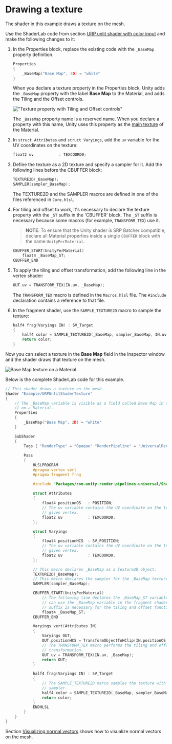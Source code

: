 # Drawing a texture

The shader in this example draws a texture on the mesh.

Use the ShaderLab code from section [URP unlit shader with color input](writing-shaders-urp-unlit-color.md) and make the following changes to it:

1. In the Properties block, replace the existing code with the `_BaseMap` property definition.

    ```c++
    Properties
    { 
        _BaseMap("Base Map", 2D) = "white"
    }
    ```

    When you declare a texture property in the Properties block, Unity adds the `_BaseMap` property with the label __Base Map__ to the Material, and adds the Tiling and the Offset controls.

    !["Texture property with Tiling and Offset controls"](Images/shader-examples/unlit-shader-tutorial-texture-property-in-inspector.png)
    
    The `_BaseMap` property name is a reserved name. When you declare a property with this name, Unity uses this property as the [main texture](https://docs.unity3d.com/ScriptReference/Material-mainTexture.html) of the Material. 

2. In `struct Attributes` and `struct Varyings`, add the `uv` variable for the UV coordinates on the texture:

    ```c++
    float2 uv           : TEXCOORD0;
    ```

3. Define the texture as a 2D texture and specify a sampler for it. Add the following lines before the CBUFFER block:

    ```c++
    TEXTURE2D(_BaseMap);
    SAMPLER(sampler_BaseMap);
    ```

    The TEXTURE2D and the SAMPLER macros are defined in one of the files referenced in `Core.hlsl`.

4. For tiling and offset to work, it's necessary to declare the texture property with the `_ST` suffix in the 'CBUFFER' block. The `_ST` suffix is necessary because some macros (for example, `TRANSFORM_TEX`) use it.

    > __NOTE__: To ensure that the Unity shader is SRP Batcher compatible, declare all Material properties inside a single `CBUFFER` block with the name `UnityPerMaterial`.
    
    ```c++
    CBUFFER_START(UnityPerMaterial)
        float4 _BaseMap_ST;
    CBUFFER_END
    ```

5. To apply the tiling and offset transformation, add the following line in the vertex shader:

    ```c++
    OUT.uv = TRANSFORM_TEX(IN.uv, _BaseMap);
    ```

    The `TRANSFORM_TEX` macro is defined in the `Macros.hlsl` file. The `#include` declaration contains a reference to that file.

6. In the fragment shader, use the `SAMPLE_TEXTURE2D` macro to sample the texture:

    ```c++
    half4 frag(Varyings IN) : SV_Target
    {
        half4 color = SAMPLE_TEXTURE2D(_BaseMap, sampler_BaseMap, IN.uv);
        return color;
    }
    ```

Now you can select a texture in the __Base Map__ field in the Inspector window and the shader draws that texture on the mesh.

![Base Map texture on a Material](Images/shader-examples/unlit-shader-tutorial-texture-with-scene.jpg)

Below is the complete ShaderLab code for this example.

```c++
// This shader draws a texture on the mesh.
Shader "Example/URPUnlitShaderTexture"
{
    // The _BaseMap variable is visible as a field called Base Map in the Inspector window
    // on a Material.  
    Properties
    { 
        _BaseMap("Base Map", 2D) = "white"
    }

    SubShader
    {
        Tags { "RenderType" = "Opaque" "RenderPipeline" = "UniversalRenderPipeline" }
                
        Pass
        {
            HLSLPROGRAM
            #pragma vertex vert
            #pragma fragment frag

            #include "Packages/com.unity.render-pipelines.universal/ShaderLibrary/Core.hlsl"            
            
            struct Attributes
            {
                float4 positionOS   : POSITION;
                // The uv variable contains the UV coordinate on the texture for the
                // given vertex.
                float2 uv           : TEXCOORD0;
            };

            struct Varyings
            {
                float4 positionHCS  : SV_POSITION;
                // The uv variable contains the UV coordinate on the texture for the
                // given vertex.
                float2 uv           : TEXCOORD0;
            };

            // This macro declares _BaseMap as a Texture2D object.
            TEXTURE2D(_BaseMap);
            // This macro declares the sampler for the _BaseMap texture.
            SAMPLER(sampler_BaseMap);

            CBUFFER_START(UnityPerMaterial)
                // The following line declares the _BaseMap_ST variable, so that you
                // can use the _BaseMap variable in the fragment shader. The _ST 
                // suffix is necessary for the tiling and offset function to work.
                float4 _BaseMap_ST;
            CBUFFER_END

            Varyings vert(Attributes IN)
            {
                Varyings OUT;
                OUT.positionHCS = TransformObjectToHClip(IN.positionOS.xyz);
                // The TRANSFORM_TEX macro performs the tiling and offset
                // transformation.
                OUT.uv = TRANSFORM_TEX(IN.uv, _BaseMap);
                return OUT;
            }

            half4 frag(Varyings IN) : SV_Target
            {
                // The SAMPLE_TEXTURE2D marco samples the texture with the given
                // sampler.
                half4 color = SAMPLE_TEXTURE2D(_BaseMap, sampler_BaseMap, IN.uv);
                return color;
            }
            ENDHLSL
        }
    }
}
```

Section [Visualizing normal vectors](writing-shaders-urp-unlit-normals.md) shows how to visualize normal vectors on the mesh.
